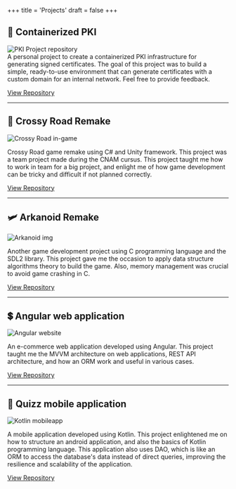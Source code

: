 +++
title = 'Projects'
draft = false
+++

## 🔐 Containerized PKI
![PKI Project repository](/project-img/pki-project.png)  
A personal project to create a containerized PKI infrastructure for generating signed certificates. The goal of this project was to build a simple, ready-to-use environment that can generate certificates with a custom domain for an internal network. Feel free to provide feedback.

[<i class="fab fa-gitlab"></i> View Repository](https://gitlab.com/WRKT/pki-project)

---
## 🐔 Crossy Road Remake
![Crossy Road in-game](/project-img/Crossy-Road-Starting.png)

Crossy Road game remake using C# and Unity framework. This project was a team project made during the CNAM cursus. This project taught me how to work in team for a big project, and enlight me of how game development can be tricky and difficult if not planned correctly.

[<i class="fab fa-gitlab"></i> View Repository](https://gitlab.com/WRKT/crossy-road)

---

## 🛩️ Arkanoid Remake
![Arkanoid img](/project-img/Arkanoid.png)

Another game development project using C programming language and the SDL2 library. This project gave me the occasion to apply data structure algorithms theory to build the game. Also, memory management was crucial to avoid game crashing in C.

[<i class="fab fa-gitlab"></i> View Repository](https://gitlab.com/WRKT/Arkanoid)

---

## 💲 Angular web application
![Angular website](/project-img/angular-webapp.png)

An e-commerce web application developed using Angular. This project taught me the MVVM architecture on web applications, REST API architecture, and how an ORM work and useful in various cases.

[<i class="fab fa-gitlab"></i> View Repository](https://gitlab.com/WRKT/projet-angular)

---

## 📱 Quizz mobile application
![Kotlin mobileapp](/project-img/kotlin-mobileapp.png)

A mobile application developed using Kotlin. This project enlightened me on how to structure an android application, and also the basics of Kotlin programming language. This application also uses DAO, which is like an ORM to access the database's data instead of direct queries, improving the resilience and scalability of the application.

[<i class="fab fa-gitlab"></i> View Repository](https://gitlab.com/WRKT/tp-kotlin)

